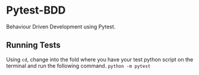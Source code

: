# Pytest-BDD
Behaviour Driven Development using Pytest.

## Running Tests
Using ```cd```, change into the fold where you have your test python script on the terminal and run the following command.
```python -m pytest```
